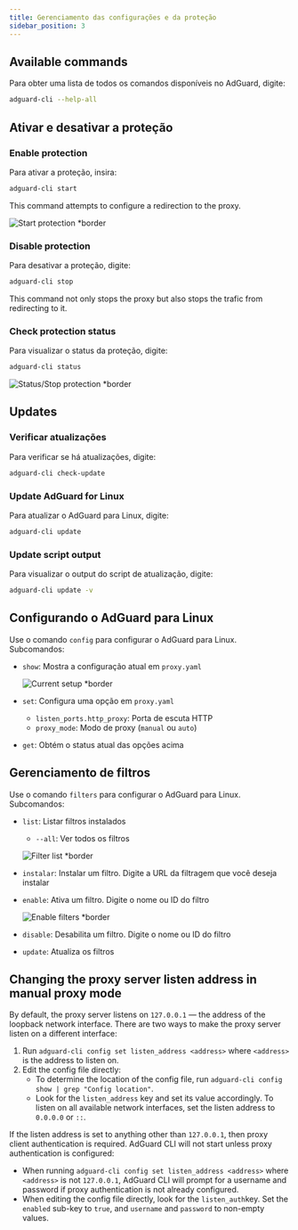 ```yaml
---
title: Gerenciamento das configurações e da proteção
sidebar_position: 3
---
```


## Available commands

Para obter uma lista de todos os comandos disponíveis no AdGuard, digite:

```sh
adguard-cli --help-all
```

## Ativar e desativar a proteção

### Enable protection

Para ativar a proteção, insira:

```sh
adguard-cli start
```

This command attempts to configure a redirection to the proxy.

![Start protection \*border](https://cdn.adtidy.org/content/Kb/ad_blocker/linux/start-protection.gif)

### Disable protection

Para desativar a proteção, digite:

```sh
adguard-cli stop
```

This command not only stops the proxy but also stops the trafic from redirecting to it.

### Check protection status

Para visualizar o status da proteção, digite:

```sh
adguard-cli status
```

![Status/Stop protection \*border](https://cdn.adtidy.org/content/Kb/ad_blocker/linux/activation6.png)

## Updates

### Verificar atualizações

Para verificar se há atualizações, digite:

```sh
adguard-cli check-update
```

### Update AdGuard for Linux

Para atualizar o AdGuard para Linux, digite:

```sh
adguard-cli update
```

### Update script output

Para visualizar o output do script de atualização, digite:

```sh
adguard-cli update -v
```

## Configurando o AdGuard para Linux

Use o comando `config` para configurar o AdGuard para Linux. Subcomandos:

- `show`: Mostra a configuração atual em `proxy.yaml`

    ![Current setup \*border](https://cdn.adtidy.org/content/Kb/ad_blocker/linux/activation7.png)

- `set`: Configura uma opção em `proxy.yaml`
    - `listen_ports.http_proxy`: Porta de escuta HTTP
    - `proxy_mode`: Modo de proxy (`manual` ou `auto`)

- `get`: Obtém o status atual das opções acima

## Gerenciamento de filtros

Use o comando `filters` para configurar o AdGuard para Linux. Subcomandos:

- `list`: Listar filtros instalados

    - `--all`: Ver todos os filtros

    ![Filter list \*border](https://cdn.adtidy.org/content/Kb/ad_blocker/linux/filter-list.png)

- `instalar`: Instalar um filtro. Digite a URL da filtragem que você deseja instalar

- `enable`: Ativa um filtro. Digite o nome ou ID do filtro

    ![Enable filters \*border](https://cdn.adtidy.org/content/Kb/ad_blocker/linux/built-in-filters.png)

- `disable`: Desabilita um filtro. Digite o nome ou ID do filtro

- `update`: Atualiza os filtros

## Changing the proxy server listen address in manual proxy mode

By default, the proxy server listens on `127.0.0.1` — the address of the loopback network interface.
There are two ways to make the proxy server listen on a different interface:

1. Run `adguard-cli config set listen_address <address>` where `<address>` is the address to listen on.
2. Edit the config file directly:
    - To determine the location of the config file, run `adguard-cli config show | grep "Config location"`.
    - Look for the `listen_address` key and set its value accordingly. To listen on all available network interfaces, set the listen address to `0.0.0.0` or `::`.

If the listen address is set to anything other than `127.0.0.1`, then proxy client authentication is required. AdGuard CLI will not start unless proxy authentication is configured:

- When running `adguard-cli config set listen_address <address>` where `<address>` is not `127.0.0.1`, AdGuard CLI will prompt for a username and password if proxy authentication is not already configured.
- When editing the config file directly, look for the `listen_auth`key. Set the `enabled` sub-key to `true`, and `username` and `password` to non-empty values.
